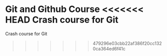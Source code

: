 Git and Github Course
<<<<<<< HEAD
Crash course for Git
=======
Crash course for Git
>>>>>>> 479296e03cbb22af386f20cc1320ca364ed6f41c
